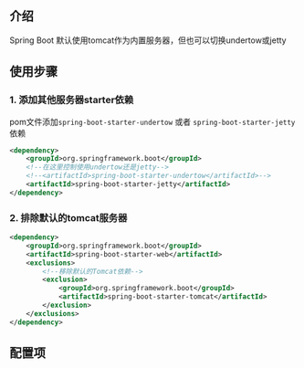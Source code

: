 ## 介绍
Spring Boot 默认使用tomcat作为内置服务器，但也可以切换undertow或jetty



## 使用步骤

### 1. 添加其他服务器starter依赖
pom文件添加`spring-boot-starter-undertow` 或者 `spring-boot-starter-jetty` 依赖

```xml
<dependency>
    <groupId>org.springframework.boot</groupId>
    <!--在这里控制使用undertow还是jetty-->
    <!--<artifactId>spring-boot-starter-undertow</artifactId>-->
    <artifactId>spring-boot-starter-jetty</artifactId>
</dependency>
```



### 2. 排除默认的tomcat服务器

```xml
<dependency>
    <groupId>org.springframework.boot</groupId>
    <artifactId>spring-boot-starter-web</artifactId>
    <exclusions>
        <!--移除默认的Tomcat依赖-->
        <exclusion>
            <groupId>org.springframework.boot</groupId>
            <artifactId>spring-boot-starter-tomcat</artifactId>
        </exclusion>
    </exclusions>
</dependency>
```



## 配置项

